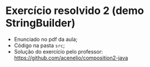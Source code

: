 # Exercício resolvido 2 (demo StringBuilder)

- Enunciado no pdf da aula;
- Código na pasta `src`;
- Solução do exercício pelo professor: https://github.com/acenelio/composition2-java
